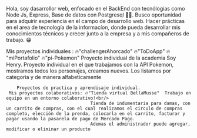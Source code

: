 Hola, soy dasarrollor web, enfocado en el BackEnd con tecnólogias como Node Js, Express, Base de datos con Postgresql 🚀🚀. Busco oportunidad para adquirir experiencia en el campo de desarrollo web.
Hacer prácticas en el area de tecnología de la informacíon, donde pueda desarrollar mis conocimientos técnicos y crecer junto a la empresa y a mis compañeros de trabajo. 😁

Mis proyectos individuales : 🔥"challengerAhorcado" 
                             🔥"ToDoApp"
                             🔥 "miPortafolio"
                             🔥"pi-Pokemon" Proyecto individual de la academia Soy Henry. Proyecto individual en el que trabajamos con la API Pokemon, mostramos todos los personajes, creamos nuevos. Los listamos
                                            por categoria y de manera alfabeticamente 
                             
        Proyectos de practica y aprendisaje individual.
     Mis proyectos colaborativos: 🔥"Tienda virtual BellaMusse"  Trabajo en equipo en un entorno colaborativo!<br/>
                                    Tienda de indumentaria para damas, con un carrito de compras, con el cual realizamos el circulo de compras completo, elección de la prenda, colocarla en el carrito, facturar y pagar usando la pasarela de pago de Mercado Pago.
                                    Ademas el administrador puede agregar, modificar o eliminar un producto


<!--
**Gabriel-Villalba/Gabriel-Villalba** is a ✨ _special_ ✨ repository because its `README.md` (this file) appears on your GitHub profile.

Here are some ideas to get you started:

- 
- 🌱 I’m currently learning ...
- 👯 I’m looking to collaborate on ...
- 🤔 I’m looking for help with ...
- 💬 Ask me about ...
- 📫 How to reach me: ...
- 😄 Pronouns: ...
- ⚡ Fun fact: ...
-->
